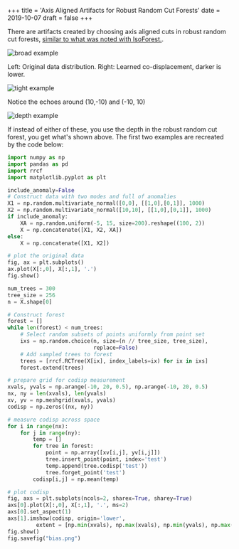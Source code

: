 +++
title = 'Axis Aligned Artifacts for Robust Random Cut Forests'
date = 2019-10-07
draft = false
+++

There are artifacts created by choosing axis aligned cuts in robust random cut forests, [similar to what was noted with IsoForest.](https://arxiv.org/abs/1811.02141).

![broad example](broad.png)

Left: Original data distribution. Right: Learned co-displacement, darker is lower.

![tight example](tight.png)

Notice the echoes around (10,-10) and (-10, 10)

![depth example](depth.png)

If instead of either of these, you use the depth in the robust random cut forest, you get what's shown above. The first two examples are recreated by the code below:

```py
import numpy as np
import pandas as pd
import rrcf
import matplotlib.pyplot as plt

include_anomaly=False
# Construct data with two modes and full of anomalies
X1 = np.random.multivariate_normal([0,0], [[1,0],[0,1]], 1000)
X2 = np.random.multivariate_normal([10,10], [[1,0],[0,1]], 1000)
if include_anomaly:
    XA = np.random.uniform(-5, 15, size=200).reshape((100, 2))
    X = np.concatenate([X1, X2, XA])
else:
    X = np.concatenate([X1, X2])

# plot the original data
fig, ax = plt.subplots()
ax.plot(X[:,0], X[:,1], '.')
fig.show()

num_trees = 300
tree_size = 256
n = X.shape[0]

# Construct forest
forest = []
while len(forest) < num_trees:
    # Select random subsets of points uniformly from point set
    ixs = np.random.choice(n, size=(n // tree_size, tree_size),
                           replace=False)
    # Add sampled trees to forest
    trees = [rrcf.RCTree(X[ix], index_labels=ix) for ix in ixs]
    forest.extend(trees)

# prepare grid for codisp measurement
xvals, yvals = np.arange(-10, 20, 0.5), np.arange(-10, 20, 0.5)
nx, ny = len(xvals), len(yvals)
xv, yv = np.meshgrid(xvals, yvals)
codisp = np.zeros((nx, ny))

# measure codisp across space
for i in range(nx):
    for j in range(ny):
        temp = []
        for tree in forest:
            point = np.array([xv[i,j], yv[i,j]])
            tree.insert_point(point, index='test')
            temp.append(tree.codisp('test'))
            tree.forget_point('test')
        codisp[i,j] = np.mean(temp)

# plot codisp
fig, axs = plt.subplots(ncols=2, sharex=True, sharey=True)
axs[0].plot(X[:,0], X[:,1], '.', ms=2)
axs[0].set_aspect(1)
axs[1].imshow(codisp, origin='lower',
         extent = [np.min(xvals), np.max(xvals), np.min(yvals), np.max(yvals)])
fig.show()
fig.savefig("bias.png")
```
